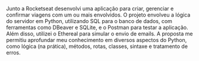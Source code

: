 Junto a Rocketseat desenvolvi uma aplicação para criar, gerenciar e confirmar viagens com um ou mais envolvidos. O projeto envolveu a lógica do servidor em Python, utilizando SQL para o banco de dados, com ferramentas como DBeaver e SQLite, e o Postman para testar a aplicação. Além disso, utilizei o Ethereal para simular o envio de emails.
A proposta me permitiu aprofundar meu conhecimento em diversos aspectos do Python, como lógica (na prática), métodos, rotas, classes, sintaxe e tratamento de erros.
